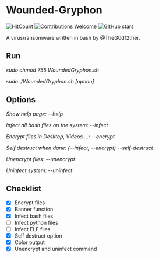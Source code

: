 # Wounded-Gryphon

[![HitCount](http://hits.dwyl.com/MalDev101/WoundedGryphon.svg)](http://hits.dwyl.com/MalDev101/WoundedGryphon)
[![Contributions Welcome](https://img.shields.io/badge/contributions-welcome-red.svg?style=round)](https://github.com/TheG0df2ther/Loveware/issues/1)
[![GitHub stars](https://img.shields.io/github/stars/TheG0df2ther/Loveware.svg?style=social&label=Star&maxAge=2592000)](https://github.com/TheG0df2ther/Loveware/stargazers)

A virus/ransomware written in bash by @TheG0df2ther.

## Run

*sudo chmod 755 WoundedGryphon.sh*

*sudo ./WoundedGryphon.sh [option]*

## Options

*Show help page: --help*


*Infect all bash files on the system: --infect*


*Encrypt files in Desktop, Videos ...: --encrypt*


*Self destruct when done: (--infect, --encrypt) --self-destruct*

*Unencrypt files: --unencrypt*


*Uninfect system: --uninfect*

## Checklist

* [x] Encrypt files
* [x] Banner function
* [x] Infect bash files
* [ ] Infect python files
* [ ] Infect ELF files
* [x] Self destruct option
* [x] Color output
* [x] Unencrypt and uninfect command
